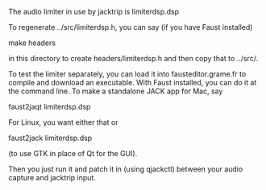 The audio limiter in use by jacktrip is limiterdsp.dsp

To regenerate ../src/limiterdsp.h, you can say (if you have Faust installed)

  make headers

in this directory to create headers/limiterdsp.h
and then copy that to ../src/.

To test the limiter separately, you can load it into
fausteditor.grame.fr to compile and download an executable.  With
Faust installed, you can do it at the command line.  To make a
standalone JACK app for Mac, say

  faust2jaqt limiterdsp.dsp

For Linux, you want either that or

  faust2jack limiterdsp.dsp

(to use GTK in place of Qt for the GUI).

Then you just run it and patch it in (using qjackctl) between your audio capture and jacktrip input.
